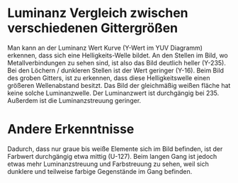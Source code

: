 # Luminanz Vergleich zwischen verschiedenen Gittergrößen

Man kann an der Luminanz Wert Kurve (Y-Wert im YUV Diagramm) erkennen, dass sich eine Helligkeits-Welle bildet. An den Stellen im Bild, wo Metallverbindungen zu sehen sind, ist also das Bild deutlich heller (Y-235). Bei den Löchern / dunkleren Stellen ist der Wert geringer (Y-16). Beim Bild des groben Gitters, ist zu erkennen, dass diese Helligkeitswelle einen größeren Wellenabstand besitzt. Das Bild der gleichmäßig weißen fläche hat keine solche Luminanzwelle. Der Luminanzwert ist durchgängig bei 235. Außerdem ist die Luminanzstreuung geringer.

# Andere Erkenntnisse

Dadurch, dass nur graue bis weiße Elemente sich im Bild befinden, ist der Farbwert durchgängig etwa mittig (U-127). Beim langen Gang ist jedoch etwas mehr Luminanzstreuung und Farbstreuung zu sehen, weil sich dunklere und teilweise farbige Gegenstände im Gang befinden.
